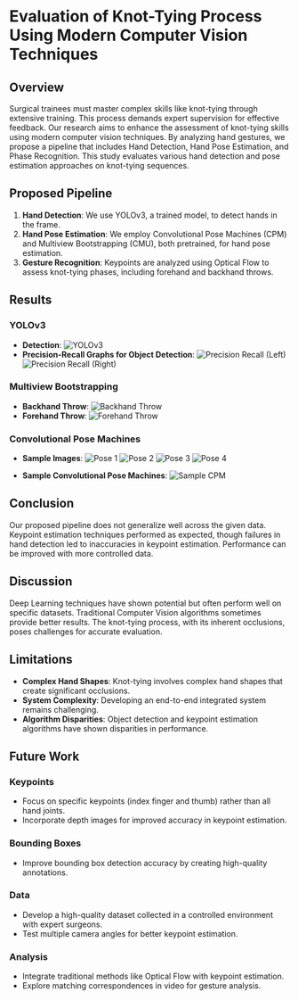 # Evaluation of Knot-Tying Process Using Modern Computer Vision Techniques

## Overview

Surgical trainees must master complex skills like knot-tying through extensive training. This process demands expert supervision for effective feedback. Our research aims to enhance the assessment of knot-tying skills using modern computer vision techniques. By analyzing hand gestures, we propose a pipeline that includes Hand Detection, Hand Pose Estimation, and Phase Recognition. This study evaluates various hand detection and pose estimation approaches on knot-tying sequences.

## Proposed Pipeline

1. **Hand Detection**: We use YOLOv3, a trained model, to detect hands in the frame.
2. **Hand Pose Estimation**: We employ Convolutional Pose Machines (CPM) and Multiview Bootstrapping (CMU), both pretrained, for hand pose estimation.
3. **Gesture Recognition**: Keypoints are analyzed using Optical Flow to assess knot-tying phases, including forehand and backhand throws.

## Results

### YOLOv3

- **Detection**: 
  ![YOLOv3](https://github.com/rockchik/Research-Project/blob/master/Yolo.jpg?raw=true "YOLOv3")
- **Precision-Recall Graphs for Object Detection**:
  ![Precision Recall (Left)](https://github.com/rockchik/Research-Project/blob/master/hand_l.png?raw=true "Precision Recall (Left)")
  ![Precision Recall (Right)](https://github.com/rockchik/Research-Project/blob/master/hand_r.png?raw=true "Precision Recall (Right)")

### Multiview Bootstrapping

- **Backhand Throw**:
  ![Backhand Throw](https://github.com/rockchik/Research-Project/blob/master/bht_hand.PNG?raw=true "Backhand Throw")
- **Forehand Throw**:
  ![Forehand Throw](https://github.com/rockchik/Research-Project/blob/master/fht_hand.PNG?raw=true "Forehand Throw")

### Convolutional Pose Machines

- **Sample Images**:
  ![Pose 1](https://github.com/rockchik/Research-Project/blob/master/fr_128.jpg?raw=true "Pose 1")
  ![Pose 2](https://github.com/rockchik/Research-Project/blob/master/fr_145.jpg?raw=true "Pose 2")
  ![Pose 3](https://github.com/rockchik/Research-Project/blob/master/fr_150.jpg?raw=true "Pose 3")
  ![Pose 4](https://github.com/rockchik/Research-Project/blob/master/fr_47.jpg?raw=true "Pose 4")

- **Sample Convolutional Pose Machines**:
  ![Sample CPM](https://github.com/rockchik/Research-Project/blob/master/sample_cpm.png?raw=true "Sample CPM")

## Conclusion

Our proposed pipeline does not generalize well across the given data. Keypoint estimation techniques performed as expected, though failures in hand detection led to inaccuracies in keypoint estimation. Performance can be improved with more controlled data.

## Discussion

Deep Learning techniques have shown potential but often perform well on specific datasets. Traditional Computer Vision algorithms sometimes provide better results. The knot-tying process, with its inherent occlusions, poses challenges for accurate evaluation.

## Limitations

- **Complex Hand Shapes**: Knot-tying involves complex hand shapes that create significant occlusions.
- **System Complexity**: Developing an end-to-end integrated system remains challenging.
- **Algorithm Disparities**: Object detection and keypoint estimation algorithms have shown disparities in performance.

## Future Work

### Keypoints

- Focus on specific keypoints (index finger and thumb) rather than all hand joints.
- Incorporate depth images for improved accuracy in keypoint estimation.

### Bounding Boxes

- Improve bounding box detection accuracy by creating high-quality annotations.

### Data

- Develop a high-quality dataset collected in a controlled environment with expert surgeons.
- Test multiple camera angles for better keypoint estimation.

### Analysis

- Integrate traditional methods like Optical Flow with keypoint estimation.
- Explore matching correspondences in video for gesture analysis.
